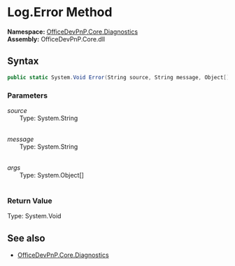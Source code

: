 # Log.Error Method  
**Namespace:** [OfficeDevPnP.Core.Diagnostics](OfficeDevPnP.Core.Diagnostics.md)  
**Assembly:** OfficeDevPnP.Core.dll  
## Syntax
```C#
public static System.Void Error(String source, String message, Object[] args)
```
### Parameters
*source*  
&emsp;&emsp;Type: System.String  
&emsp;&emsp;  
  
*message*  
&emsp;&emsp;Type: System.String  
&emsp;&emsp;  
  
*args*  
&emsp;&emsp;Type: System.Object[]  
&emsp;&emsp;  
  
### Return Value
Type: System.Void  

## See also
- [OfficeDevPnP.Core.Diagnostics](OfficeDevPnP.Core.Diagnostics.md)
